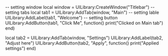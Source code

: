 -- setting window
local window = UILibrary:CreateWindow("Titlebar")
-- setting tabs
local tab1 = UILibrary:AddTab(window, "Main")
-- setting lable
UILibrary:AddLabel(tab1, "Welcome")
-- setting button
UILibrary:AddButton(tab1, "Click Me", function()
    print("Clicked on Main tab")
end)

local tab2 = UILibrary:AddTab(window, "Settings")
UILibrary:AddLabel(tab2, "Adjust here")
UILibrary:AddButton(tab2, "Apply", function()
    print("Applied settings")
end)

